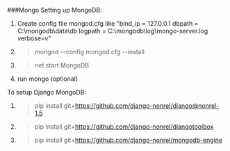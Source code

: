 ###Mongo
Setting up MongoDB:
1. Create config file mongod.cfg like
"bind_ip = 127.0.0.1
dbpath = C:\mongodb\data\db
logpath = C:\mongodb\log\mongo-server.log
verbose=v"
2. > mongod --config mongod.cfg --install

3. > net start MongoDB

4. run mongo (optional)


To setup Django MongoDB:
1. > pip install git+https://github.com/django-nonrel/django@nonrel-1.5
2. > pip install git+https://github.com/django-nonrel/djangotoolbox
3. > pip install git+https://github.com/django-nonrel/mongodb-engine